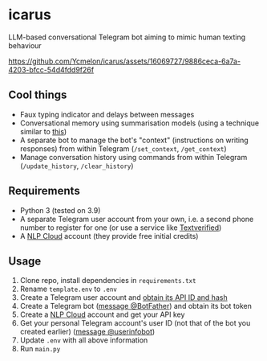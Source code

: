 # icarus

LLM-based conversational Telegram bot aiming to mimic human texting behaviour

https://github.com/Ycmelon/icarus/assets/16069727/9886ceca-6a7a-4203-bfcc-54d4fdd9f26f

## Cool things

- Faux typing indicator and delays between messages
- Conversational memory using summarisation models (using a technique similar to [this](https://www.pinecone.io/learn/series/langchain/langchain-conversational-memory/))
- A separate bot to manage the bot's "context" (instructions on writing responses) from within Telegram (`/set_context`, `/get_context`)
- Manage conversation history using commands from within Telegram (`/update_history`, `/clear_history`)

## Requirements

- Python 3 (tested on 3.9)
- A separate Telegram user account from your own, i.e. a second phone number to register for one (or use a service like [Textverified](https://www.textverified.com/))
- A [NLP Cloud](https://nlpcloud.com/) account (they provide free initial credits)

## Usage

1. Clone repo, install dependencies in `requirements.txt`
2. Rename `template.env` to `.env`
3. Create a Telegram user account and [obtain its API ID and hash](https://docs.telethon.dev/en/stable/basic/signing-in.html)
4. Create a Telegram bot ([message @BotFather](https://t.me/botfather)) and obtain its bot token
5. Create a [NLP Cloud](https://nlpcloud.com/) account and get your API key
6. Get your personal Telegram account's user ID (not that of the bot you created earlier) ([message @userinfobot](https://t.me/userinfobot))
7. Update `.env` with all above information
8. Run `main.py`
